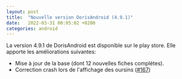 ```yaml
---
layout: post
title:  "Nouvelle version DorisAndroid (4.9.1)"
date:   2022-03-31 00:05:02 +0200
categories: android
---
```

La version 4.9.1 de DorisAndroid est disponible sur le play store. 
Elle apporte les améliorations suivantes:

- Mise à jour de la base (dont 12 nouvelles fiches complétes).<br />
- Correction crash lors de  l'affichage des oursins (<a href="https://gitlab.inria.fr/doris/doris-android/-/issues/167">#167</a>) <br />